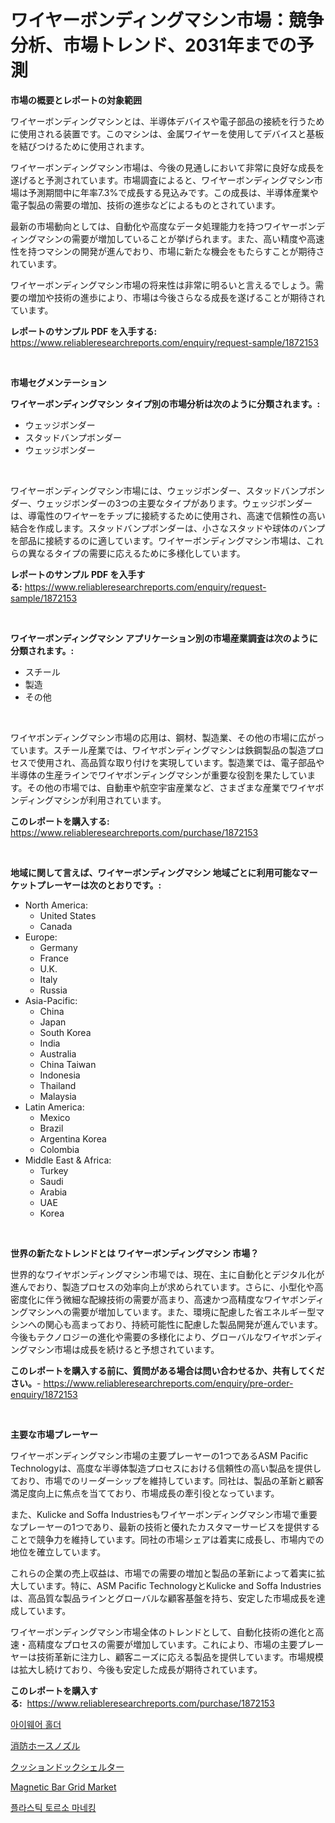 <p><h1>ワイヤーボンディングマシン市場：競争分析、市場トレンド、2031年までの予測</h1></p><p><strong>市場の概要とレポートの対象範囲</strong></p>
<p><p>ワイヤーボンディングマシンとは、半導体デバイスや電子部品の接続を行うために使用される装置です。このマシンは、金属ワイヤーを使用してデバイスと基板を結びつけるために使用されます。</p><p>ワイヤーボンディングマシン市場は、今後の見通しにおいて非常に良好な成長を遂げると予測されています。市場調査によると、ワイヤーボンディングマシン市場は予測期間中に年率7.3%で成長する見込みです。この成長は、半導体産業や電子製品の需要の増加、技術の進歩などによるものとされています。</p><p>最新の市場動向としては、自動化や高度なデータ処理能力を持つワイヤーボンディングマシンの需要が増加していることが挙げられます。また、高い精度や高速性を持つマシンの開発が進んでおり、市場に新たな機会をもたらすことが期待されています。</p><p>ワイヤーボンディングマシン市場の将来性は非常に明るいと言えるでしょう。需要の増加や技術の進歩により、市場は今後さらなる成長を遂げることが期待されています。</p></p>
<p><strong>レポートのサンプル PDF を入手する:</strong> <a href="https://www.reliableresearchreports.com/enquiry/request-sample/1872153">https://www.reliableresearchreports.com/enquiry/request-sample/1872153</a></p>
<p>&nbsp;</p>
<p><strong>市場セグメンテーション</strong></p>
<p><strong>ワイヤーボンディングマシン タイプ別の市場分析は次のように分類されます。:</strong></p>
<p><ul><li>ウェッジボンダー</li><li>スタッドバンプボンダー</li><li>ウェッジボンダー</li></ul></p>
<p>&nbsp;</p>
<p><p>ワイヤーボンディングマシン市場には、ウェッジボンダー、スタッドバンプボンダー、ウェッジボンダーの3つの主要なタイプがあります。ウェッジボンダーは、導電性のワイヤーをチップに接続するために使用され、高速で信頼性の高い結合を作成します。スタッドバンプボンダーは、小さなスタッドや球体のバンプを部品に接続するのに適しています。ワイヤーボンディングマシン市場は、これらの異なるタイプの需要に応えるために多様化しています。</p></p>
<p><strong>レポートのサンプル PDF を入手する:</strong>&nbsp;<a href="https://www.reliableresearchreports.com/enquiry/request-sample/1872153">https://www.reliableresearchreports.com/enquiry/request-sample/1872153</a></p>
<p>&nbsp;</p>
<p><strong> ワイヤーボンディングマシン アプリケーション別の市場産業調査は次のように分類されます。:</strong></p>
<p><ul><li>スチール</li><li>製造</li><li>その他</li></ul></p>
<p>&nbsp;</p>
<p><p>ワイヤボンディングマシン市場の応用は、鋼材、製造業、その他の市場に広がっています。スチール産業では、ワイヤボンディングマシンは鉄鋼製品の製造プロセスで使用され、高品質な取り付けを実現しています。製造業では、電子部品や半導体の生産ラインでワイヤボンディングマシンが重要な役割を果たしています。その他の市場では、自動車や航空宇宙産業など、さまざまな産業でワイヤボンディングマシンが利用されています。</p></p>
<p><strong>このレポートを購入する:</strong>&nbsp; <a href="https://www.reliableresearchreports.com/purchase/1872153">https://www.reliableresearchreports.com/purchase/1872153</a></p>
<p>&nbsp;</p>
<p><strong>地域に関して言えば、ワイヤーボンディングマシン 地域ごとに利用可能なマーケットプレーヤーは次のとおりです。:</strong></p>
<p><ul>
    <li>
        North America:
        <ul>
            <li>United States</li>
            <li>Canada</li>
        </ul>
    </li>
    <li>
        Europe:
        <ul>
            <li>Germany</li>
            <li>France</li>
            <li>U.K.</li>
            <li>Italy</li>
            <li>Russia</li>
        </ul>
    </li>
    <li>
        Asia-Pacific:
        <ul>
            <li>China</li>
            <li>Japan</li>
            <li>South Korea</li>
            <li>India</li>
            <li>Australia</li>
            <li>China Taiwan</li>
            <li>Indonesia</li>
            <li>Thailand</li>
            <li>Malaysia</li>
        </ul>
    </li>
    <li>
        Latin America:
        <ul>
            <li>Mexico</li>
            <li>Brazil</li>
            <li>Argentina Korea</li>
            <li>Colombia</li>
        </ul>
    </li>
    <li>
        Middle East & Africa:
        <ul>
            <li>Turkey</li>
            <li>Saudi</li>
            <li>Arabia</li>
            <li>UAE</li>
            <li>Korea</li>
        </ul>
    </li>
    </ul></p>
<p>&nbsp;</p>
<p><strong>世界の新たなトレンドとは ワイヤーボンディングマシン 市場？</strong></p>
<p><p>世界的なワイヤボンディングマシン市場では、現在、主に自動化とデジタル化が進んでおり、製造プロセスの効率向上が求められています。さらに、小型化や高密度化に伴う微細な配線技術の需要が高まり、高速かつ高精度なワイヤボンディングマシンへの需要が増加しています。また、環境に配慮した省エネルギー型マシンへの関心も高まっており、持続可能性に配慮した製品開発が進んでいます。今後もテクノロジーの進化や需要の多様化により、グローバルなワイヤボンディングマシン市場は成長を続けると予想されています。</p></p>
<p><strong>このレポートを購入する前に、質問がある場合は問い合わせるか、共有してください。</strong>- <a href="https://www.reliableresearchreports.com/enquiry/pre-order-enquiry/1872153">https://www.reliableresearchreports.com/enquiry/pre-order-enquiry/1872153</a></p>
<p>&nbsp;</p>
<p><strong>主要な市場プレーヤー</strong></p>
<p><p>ワイヤーボンディングマシン市場の主要プレーヤーの1つであるASM Pacific Technologyは、高度な半導体製造プロセスにおける信頼性の高い製品を提供しており、市場でのリーダーシップを維持しています。同社は、製品の革新と顧客満足度向上に焦点を当てており、市場成長の牽引役となっています。</p><p>また、Kulicke and Soffa Industriesもワイヤーボンディングマシン市場で重要なプレーヤーの1つであり、最新の技術と優れたカスタマーサービスを提供することで競争力を維持しています。同社の市場シェアは着実に成長し、市場内での地位を確立しています。</p><p>これらの企業の売上収益は、市場での需要の増加と製品の革新によって着実に拡大しています。特に、ASM Pacific TechnologyとKulicke and Soffa Industriesは、高品質な製品ラインとグローバルな顧客基盤を持ち、安定した市場成長を達成しています。</p><p>ワイヤーボンディングマシン市場全体のトレンドとして、自動化技術の進化と高速・高精度なプロセスの需要が増加しています。これにより、市場の主要プレーヤーは技術革新に注力し、顧客ニーズに応える製品を提供しています。市場規模は拡大し続けており、今後も安定した成長が期待されています。</p></p>
<p><strong>このレポートを購入する:</strong>&nbsp;&nbsp;<a href="https://www.reliableresearchreports.com/purchase/1872153">https://www.reliableresearchreports.com/purchase/1872153</a></p>
<p><p><a href="https://medium.com/@ieremiapadurariu20221/%EC%95%88%EA%B2%BD-%EA%B1%B0%EC%B9%98%EB%8C%80-%EC%8B%9C%EC%9E%A5-%EA%B7%9C%EB%AA%A8-%EC%8B%9C%EC%9E%A5-%EC%A0%84%EB%A7%9D-%EB%B0%8F-%EC%8B%9C%EC%9E%A5-%EC%98%88%EC%B8%A1-2024%EB%85%84%EB%B6%80%ED%84%B0-2031%EB%85%84%EA%B9%8C%EC%A7%80-a636da1155f4">아이웨어 홀더</a></p><p><a href="https://medium.com/@coraltrout1923/%E6%B6%88%E9%98%B2%E3%83%9B%E3%83%BC%E3%82%B9%E3%83%8E%E3%82%BA%E3%83%AB%E5%B8%82%E5%A0%B4-%E6%88%90%E5%8A%9F%E3%81%99%E3%82%8B%E3%83%93%E3%82%B8%E3%83%8D%E3%82%B9%E6%88%A6%E7%95%A5%E3%81%AE%E9%8D%B52031%E5%B9%B4%E3%81%BE%E3%81%A7%E3%81%AE%E4%BA%88%E6%B8%AC-6c24ac4483c9">消防ホースノズル</a></p><p><a href="https://medium.com/@santosuigrtley997836/%E3%83%87%E3%82%B3%E3%83%BC%E3%83%87%E3%82%A3%E3%83%B3%E3%82%B0%E3%82%AF%E3%83%83%E3%82%B7%E3%83%A7%E3%83%B3%E3%83%89%E3%83%83%E3%82%AF%E3%82%B7%E3%82%A7%E3%83%AB%E3%82%BF%E3%83%BC%E5%B8%82%E5%A0%B4%E3%81%AE%E3%83%A1%E3%83%88%E3%83%AA%E3%82%AF%E3%82%B9-%E5%B8%82%E5%A0%B4%E3%82%B7%E3%82%A7%E3%82%A2-%E3%83%88%E3%83%AC%E3%83%B3%E3%83%89-%E6%88%90%E9%95%B7%E3%83%91%E3%82%BF%E3%83%BC%E3%83%B3-37a8874a91b8">クッションドックシェルター</a></p><p><a href="https://github.com/Sherrillcrooksxa8i18ucf2m/Market-Research-Report-List-1/blob/main/magnetic-bar-grid-market.md">Magnetic Bar Grid Market</a></p><p><a href="https://medium.com/@avramcornescu20221/%ED%94%8C%EB%9D%BC%EC%8A%A4%ED%8B%B1-%EC%83%81%EB%B0%98%EC%8B%A0-%EB%A7%88%EB%84%A4%ED%80%B8-%EC%8B%9C%EC%9E%A5%EC%9D%80-%EC%8B%9C%EC%9E%A5-%EC%A0%90%EC%9C%A0%EC%9C%A8-%EC%8B%9C%EC%9E%A5-%ED%8A%B8%EB%A0%8C%EB%93%9C-%EB%B0%8F-%EC%8B%9C%EC%9E%A5-%EC%84%B1%EC%9E%A5%EC%97%90-%EB%8C%80%ED%95%9C-%EC%A0%95%EB%B3%B4%EB%A5%BC-%EC%A0%9C%EA%B3%B5%ED%95%A9%EB%8B%88%EB%8B%A4-ed5aaecf324b">플라스틱 토르소 마네킹</a></p></p>